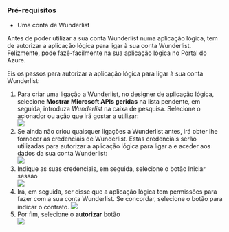### <a name="prerequisites"></a>Pré-requisitos
* Uma conta de Wunderlist  

Antes de poder utilizar a sua conta Wunderlist numa aplicação lógica, tem de autorizar a aplicação lógica para ligar à sua conta Wunderlist. Felizmente, pode fazê-facilmente na sua aplicação lógica no Portal do Azure. 

Eis os passos para autorizar a aplicação lógica para ligar à sua conta Wunderlist:

1. Para criar uma ligação a Wunderlist, no designer de aplicação lógica, selecione **Mostrar Microsoft APIs geridas** na lista pendente, em seguida, introduza *Wunderlist* na caixa de pesquisa. Selecione o acionador ou ação que irá gostar a utilizar:  
   ![](./media/connectors-create-api-wunderlist/wunderlist-0.png)
2. Se ainda não criou quaisquer ligações a Wunderlist antes, irá obter lhe fornecer as credenciais de Wunderlist. Estas credenciais serão utilizadas para autorizar a aplicação lógica para ligar a e aceder aos dados da sua conta Wunderlist:   
   ![](./media/connectors-create-api-wunderlist/wunderlist-1.png)  
3. Indique as suas credenciais, em seguida, selecione o botão Iniciar sessão  
   ![](./media/connectors-create-api-wunderlist/wunderlist-2.png)  
4. Irá, em seguida, ser disse que a aplicação lógica tem permissões para fazer com a sua conta Wunderlist. Se concordar, selecione o botão para indicar o contrato. 
   ![](./media/connectors-create-api-wunderlist/wunderlist-4.png)  
5. Por fim, selecione o **autorizar** botão  
   ![](./media/connectors-create-api-wunderlist/wunderlist-5.png)  

